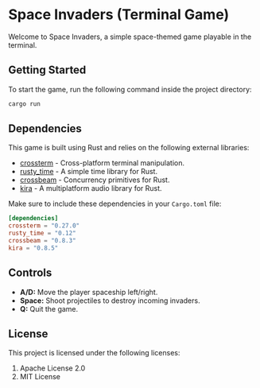 # Space Invaders (Terminal Game)

Welcome to Space Invaders, a simple space-themed game playable in the terminal.

## Getting Started

To start the game, run the following command inside the project directory:

```bash
cargo run
```

## Dependencies

This game is built using Rust and relies on the following external libraries:

- [crossterm](https://github.com/crossterm-rs/crossterm) - Cross-platform terminal manipulation.
- [rusty_time](https://crates.io/crates/rusty_time) - A simple time library for Rust.
- [crossbeam](https://crates.io/crates/crossbeam) - Concurrency primitives for Rust.
- [kira](https://crates.io/crates/kira) - A multiplatform audio library for Rust.

Make sure to include these dependencies in your `Cargo.toml` file:

```toml
[dependencies]
crossterm = "0.27.0"
rusty_time = "0.12"
crossbeam = "0.8.3"
kira = "0.8.5"
```
## Controls

- **A/D:** Move the player spaceship left/right.
- **Space:** Shoot projectiles to destroy incoming invaders.
- **Q:** Quit the game.

## License

This project is licensed under the following licenses:
 1. Apache License 2.0
 2. MIT License
